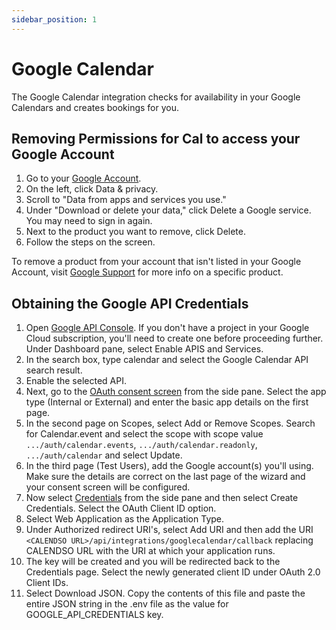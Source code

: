 ```yaml
---
sidebar_position: 1
---
```


# Google Calendar
The Google Calendar integration checks for availability in your Google Calendars and creates bookings for you.

## Removing Permissions for Cal to access your Google Account

1. Go to your [Google Account](https://myaccount.google.com/).
2. On the left, click Data & privacy.
3. Scroll to "Data from apps and services you use."
4. Under "Download or delete your data," click Delete a Google service. You may need to sign in again.
5. Next to the product you want to remove, click Delete.
6. Follow the steps on the screen.

To remove a product from your account that isn't listed in your Google Account, visit [Google Support](https://support.google.com) for more info on a specific product.

## Obtaining the Google API Credentials
1. Open [Google API Console](https://console.cloud.google.com/apis/dashboard). If you don't have a project in your Google Cloud subscription, you'll need to create one before proceeding further. Under Dashboard pane, select Enable APIS and Services.
2. In the search box, type calendar and select the Google Calendar API search result.
3. Enable the selected API.
4. Next, go to the [OAuth consent screen](https://console.cloud.google.com/apis/credentials/consent) from the side pane. Select the app type (Internal or External) and enter the basic app details on the first page.
5. In the second page on Scopes, select Add or Remove Scopes. Search for Calendar.event and select the scope with scope value `.../auth/calendar.events`, `.../auth/calendar.readonly`, `.../auth/calendar` and select Update.
6. In the third page (Test Users), add the Google account(s) you'll using. Make sure the details are correct on the last page of the wizard and your consent screen will be configured.
7. Now select [Credentials](https://console.cloud.google.com/apis/credentials) from the side pane and then select Create Credentials. Select the OAuth Client ID option.
8. Select Web Application as the Application Type.
9. Under Authorized redirect URI's, select Add URI and then add the URI `<CALENDSO URL>/api/integrations/googlecalendar/callback` replacing CALENDSO URL with the URI at which your application runs.
10. The key will be created and you will be redirected back to the Credentials page. Select the newly generated client ID under OAuth 2.0 Client IDs.
11. Select Download JSON. Copy the contents of this file and paste the entire JSON string in the .env file as the value for GOOGLE_API_CREDENTIALS key.
